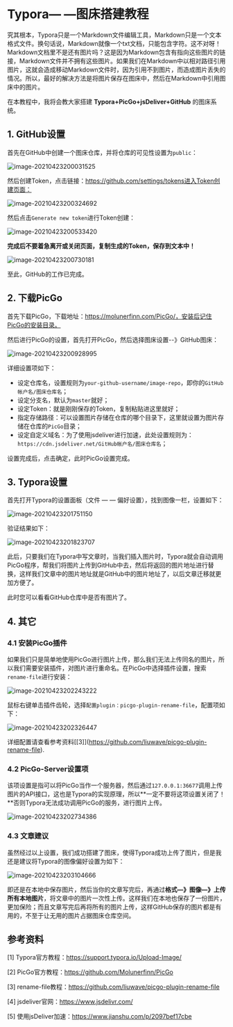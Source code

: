 # Typora— —图床搭建教程

究其根本，Typora只是一个Markdown文件编辑工具，Markdown只是一个文本格式文件。换句话说，Markdown就像一个txt文档，只能包含字符。这不对呀！Markdown文档里不是还有图片吗？这是因为Markdown包含有指向这些图片的链接，Markdown文件并不拥有这些图片。如果我们在Markdown中以相对路径引用图片，这就会造成移动Markdown文件时，因为引用不到图片，而造成图片丢失的情况。所以，最好的解决方法是将图片保存在图床中，然后在Markdown中引用图床中的图片。

在本教程中，我将会教大家搭建 **Typora+PicGo+jsDeliver+GitHub** 的图床系统。



## 1. GitHub设置

首先在GitHub中创建一个图床仓库，并将仓库的可见性设置为`public`：

![image-20210423200031525](https://cdn.jsdelivr.net/gh/Lee-0o0/image-store/PicGo/2021-04-23/9e485515f01a59ee910e2544aed78694--b72d--9e485515f01a59ee910e2544aed78694--7d8d--image-20210423200031525.png)

然后创建Token，点击链接：https://github.com/settings/tokens进入Token创建页面：

![image-20210423200324692](https://cdn.jsdelivr.net/gh/Lee-0o0/image-store/PicGo/2021-04-23/cfa54ece0ca67d4f70fe67a43ba05e3b--ae40--cfa54ece0ca67d4f70fe67a43ba05e3b--99d9--image-20210423200324692.png)

然后点击`Generate new token`进行Token创建：

![image-20210423200533420](https://cdn.jsdelivr.net/gh/Lee-0o0/image-store/PicGo/2021-04-23/1acc21049561ae189b49e4652b25af6c--a014--1acc21049561ae189b49e4652b25af6c--e65b--image-20210423200533420.png)

**完成后不要着急离开或关闭页面，复制生成的Token，保存到文本中！**

![image-20210423200730181](https://cdn.jsdelivr.net/gh/Lee-0o0/image-store/PicGo/2021-04-23/7ef7345e43d2ddcc7a569fbd800c0607--977d--7ef7345e43d2ddcc7a569fbd800c0607--2495--image-20210423200730181.png)

至此，GitHub的工作已完成。



## 2.  下载PicGo

首先下载PicGo，下载地址：https://molunerfinn.com/PicGo/，安装后记住PicGo的安装目录。

然后进行PicGo的设置，首先打开PicGo，然后选择图床设置--》GitHub图床：

![image-20210423200928995](https://cdn.jsdelivr.net/gh/Lee-0o0/image-store/PicGo/2021-04-23/ce588d1ea78351c5450de5ad58f083c8--8b3a--ce588d1ea78351c5450de5ad58f083c8--9157--image-20210423200928995.png)

详细设置项如下：

- 设定仓库名，设置规则为`your-github-username/image-repo`，即你的`GitHub帐户名/图床仓库名`；
- 设定分支名，默认为`master`就好；
- 设定Token：就是刚刚保存的Token，复制粘贴进这里就好；
- 指定存储路径：可以设置图片存储在仓库的哪个目录下，这里就设置为图片存储在仓库的`PicGo`目录；
- 设定自定义域名：为了使用jsdeliver进行加速，此处设置规则为：`https://cdn.jsdeliver.net/GitHub帐户名/图床仓库名`；

设置完成后，点击确定，此时PicGo设置完成。



## 3. Typora设置

首先打开Typora的设置面板（文件 — — 偏好设置），找到图像一栏，设置如下：

![image-20210423201751150](https://cdn.jsdelivr.net/gh/Lee-0o0/image-store/PicGo/2021-04-23/de7c72f4f6c2124a0d2311a6a3f7b25f--7e7a--de7c72f4f6c2124a0d2311a6a3f7b25f--7b51--image-20210423201751150.png)

验证结果如下：

![image-20210423201823707](https://cdn.jsdelivr.net/gh/Lee-0o0/image-store/PicGo/2021-04-23/307d08717d68c728ad399cafce6e88c0--8697--307d08717d68c728ad399cafce6e88c0--ebc7--image-20210423201823707.png)

此后，只要我们在Typora中写文章时，当我们插入图片时，Typora就会自动调用PicGo程序，帮我们将图片上传到GitHub中去，然后将返回的图片地址进行替换，这样我们文章中的图片地址就是GitHub中的图片地址了，以后文章迁移就更加方便了。

此时您可以看看GitHub仓库中是否有图片了。



## 4. 其它

### 4.1 安装PicGo插件

如果我们只是简单地使用PicGo进行图片上传，那么我们无法上传同名的图片，所以我们需要安装插件，对图片进行重命名。在PicGo中选择插件设置，搜索`rename-file`进行安装：

![image-20210423202243222](https://cdn.jsdelivr.net/gh/Lee-0o0/image-store/PicGo/2021-04-23/105aa90b194e0beb35982199722ded68--63ff--105aa90b194e0beb35982199722ded68--6aa8--image-20210423202243222.png)

鼠标右键单击插件齿轮，选择`配置plugin：picgo-plugin-rename-file`，配置项如下：

![image-20210423202326447](https://cdn.jsdelivr.net/gh/Lee-0o0/image-store/PicGo/2021-04-23/bf8ad358c3e7f02a28c8e837d7a3a138--8e7e--bf8ad358c3e7f02a28c8e837d7a3a138--4593--image-20210423202326447.png)

详细配置请查看参考资料[\[3]](https://github.com/liuwave/picgo-plugin-rename-file).



### 4.2 PicGo-Server设置项

该项设置是指可以将PicGo当作一个服务器，然后通过`127.0.0.1:36677`调用上传图片的API接口，这也是Typora的实现原理，所以**一定不要将这项设置关闭了！**否则Typora无法成功调用PicGo的服务，进行图片上传。

![image-20210423202734386](https://cdn.jsdelivr.net/gh/Lee-0o0/image-store/PicGo/2021-04-23/a3774893f6b5e4fde5e3eb883070c814--06c1--a3774893f6b5e4fde5e3eb883070c814--b67e--image-20210423202734386.png)



### 4.3 文章建议

虽然经过以上设置，我们成功搭建了图床，使得Typora成功上传了图片，但是我还是建议将Typora的图像偏好设置为如下：

![image-20210423203104666](https://cdn.jsdelivr.net/gh/Lee-0o0/image-store/PicGo/2021-04-23/fad0a2eae9b67db798097e66a88c6dd5--003b--fad0a2eae9b67db798097e66a88c6dd5--bb57--image-20210423203104666.png)

即还是在本地中保存图片，然后当你的文章写完后，再通过**格式—》图像—》上传所有本地图片**，将文章中的图片一次性上传。这样我们在本地也保存了一份图片，更加保险；而且文章写完后再将所有的图片上传，这样GitHub保存的图片都是有用的，不至于让无用的图片占据图床仓库空间。



## 参考资料

[1] Typora官方教程：https://support.typora.io/Upload-Image/

[2] PicGo官方教程：https://github.com/Molunerfinn/PicGo

[3] rename-file教程：https://github.com/liuwave/picgo-plugin-rename-file

[4] jsdeliver官网：https://www.jsdelivr.com/

[5] 使用jsDeliver加速：https://www.jianshu.com/p/2097bef17cbe